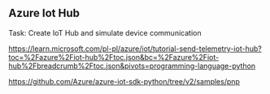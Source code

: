 ## Azure Iot Hub

Task: Create IoT Hub and simulate device communication

https://learn.microsoft.com/pl-pl/azure/iot/tutorial-send-telemetry-iot-hub?toc=%2Fazure%2Fiot-hub%2Ftoc.json&bc=%2Fazure%2Fiot-hub%2Fbreadcrumb%2Ftoc.json&pivots=programming-language-python

https://github.com/Azure/azure-iot-sdk-python/tree/v2/samples/pnp
